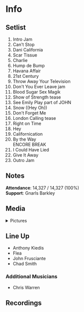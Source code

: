 # Info

## Setlist

1. Intro Jam
2. Can't Stop
3. Dani California
4. Scar Tissue
5. Charlie
6. Hump de Bump
7. Havana Affair
8. 21st Century
9. Throw Away Your Television
10. Don't You Ever Leave jam
11. Blood Sugar Sex Magik
12. Show of Strength tease
13. See Emily Play part of JOHN
14. Snow ((Hey Oh))
15. Don't Forget Me
16. London Calling tease
17. Right on Time
18. Hey
19. Californication
20. By the Way
<br> ENCORE BREAK
21. I Could Have Lied
22. Give It Away
23. Outro Jam

## Notes

**Attendance**: 14,327 / 14,327 (100%)
<br>
**Support**: Gnarls Barkley

## Media 

<details>
  <summary>Pictures</summary>
  <!--<img alt="Setlist" title="Setlist" src="_.jpg" height="200" />
  <img alt="Clipping" title="Clipping" src="_.jpg" height="200" />
  <img alt="Flyer" title="Flyer" src="_.jpg" height="200" />-->
</details>

## Line Up

* Anthony Kiedis
* Flea
* John Frusciante
* Chad Smith

### Additional Musicians

* Chris Warren

## Recordings
